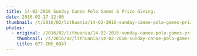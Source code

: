 ```yaml
---
title: 14-02-2016 Sunday Canoe Polo Games & Prize Giving.
date: 2016-02-17 12:00
thumbnail: /t/2016/02/lithuania/14-02-2016-sunday-canoe-polo-games-prize-giving/077-img_0947.jpg
photos:
  - original: /2016/02/lithuania/14-02-2016-sunday-canoe-polo-games-prize-giving/077-img_0947.jpg
    thumbnail: /t/2016/02/lithuania/14-02-2016-sunday-canoe-polo-games-prize-giving/077-img_0947.jpg
    title: 077-IMG_0947
---
```

